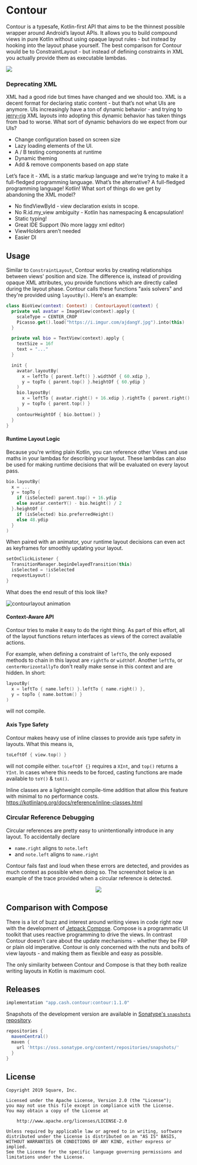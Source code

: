 # Contour

Contour is a typesafe, Kotlin-first API that aims to be the thinnest possible wrapper around Android’s layout APIs. It allows you to build compound views in pure Kotlin without using opaque layout rules - but instead by hooking into the layout phase yourself. The best comparison for Contour would be to ConstraintLayout - but instead of defining constraints in XML you actually provide them as executable lambdas.

<a href="https://www.youtube.com/watch?v=PLpzbLgHCLU"><img src="screenshots/droidcon_talk_cover.png"></a>

### Deprecating XML

XML had a good ride but times have changed and we should too. XML is a decent format for declaring static content - but that’s not what UIs are anymore. UIs increasingly have a ton of dynamic behavior - and trying to [jerry-rig](https://developer.android.com/topic/libraries/data-binding) XML layouts into adopting this dynamic behavior has taken things from bad to worse. What sort of dynamic behaviors do we expect from our UIs?

- Change configuration based on screen size
- Lazy loading elements of the UI.
- A / B testing components at runtime
- Dynamic theming
- Add & remove components based on app state

Let’s face it - XML is a static markup language and we’re trying to make it a full-fledged programming language. What’s the alternative? A full-fledged programming language! Kotlin! What sort of things do we get by abandoning the XML model?

- No findViewById - view declaration exists in scope.
- No R.id.my_view ambiguity - Kotlin has namespacing & encapsulation!
- Static typing!
- Great IDE Support (No more laggy xml editor)
- ViewHolders aren’t needed
- Easier DI

## Usage

Similar to `ConstraintLayout`, Contour works by creating relationships between views' position and size. The difference is, instead of providing opaque XML attributes, you provide functions which are directly called during the layout phase. Contour calls these functions "axis solvers" and they're provided using `layoutBy()`. Here's an example:

```kotlin
class BioView(context: Context) : ContourLayout(context) {
  private val avatar = ImageView(context).apply {
    scaleType = CENTER_CROP
    Picasso.get().load("https://i.imgur.com/ajdangY.jpg").into(this)
  }

  private val bio = TextView(context).apply {
    textSize = 16f
    text = "..."
  }

  init {
    avatar.layoutBy(
      x = leftTo { parent.left() }.widthOf { 60.xdip },
      y = topTo { parent.top() }.heightOf { 60.ydip }
    )
    bio.layoutBy(
      x = leftTo { avatar.right() + 16.xdip }.rightTo { parent.right() },
      y = topTo { parent.top() }
    )
    contourHeightOf { bio.bottom() }
  }
}
```

#### Runtime Layout Logic

Because you're writing plain Kotlin, you can reference other Views and use maths in your lambdas for describing your layout. These lambdas can also be used for making runtime decisions that will be evaluated on every layout pass.

```kotlin
bio.layoutBy(
  x = ...
  y = topTo {
    if (isSelected) parent.top() + 16.ydip
    else avatar.centerY() - bio.height() / 2
  }.heightOf {
    if (isSelected) bio.preferredHeight()
    else 48.ydip
  }
)
```

When paired with an animator, your runtime layout decisions can even act as keyframes for smoothly updating your layout.

```kotlin
setOnClickListener {
  TransitionManager.beginDelayedTransition(this)
  isSelected = !isSelected
  requestLayout()
}
```

What does the end result of this look like?

![contourlayout animation](screenshots/runtime_layout_logic.gif)

#### Context-Aware API
Contour tries to make it easy to do the right thing. As part of this effort, all of the layout functions return interfaces as views of the correct available actions.

For example, when defining a constraint of `leftTo`, the only exposed methods to chain in this layout are `rightTo` or `widthOf`. Another `leftTo`, or `centerHorizontallyTo` don't really make sense in this context and are hidden. In short:

```kotlin
layoutBy(
  x = leftTo { name.left() }.leftTo { name.right() },
  y = topTo { name.bottom() }
)
```
will not compile.

#### Axis Type Safety

Contour makes heavy use of inline classes to provide axis type safety in layouts. What this means is,

```kotlin
toLeftOf { view.top() }
```

will not compile either. `toLeftOf {}` requires a `XInt`, and `top()` returns a `YInt`. In cases where this needs to be forced, casting functions are made available to `toY()` & `toX()`.

Inline classes are a lightweight compile-time addition that allow this feature with minimal to no performance costs.
https://kotlinlang.org/docs/reference/inline-classes.html

### Circular Reference Debugging

Circular references are pretty easy to unintentionally introduce in any layout. To accidentally declare

- `name.right` aligns to `note.left`
- and `note.left` aligns to `name.right`

Contour fails fast and loud when these errors are detected, and provides as much context as possible when doing so. The screenshot below is an example of the trace provided when a circular reference is detected.

<p align="center">
  <img src="screenshots/crd.png">
</p>

## Comparison with Compose

There is a lot of buzz and interest around writing views in code right now with the development of [Jetpack Compose](https://developer.android.com/jetpack/compose). Compose is a programmatic UI toolkit that uses reactive programming to drive the views. In contrast Contour doesn’t care about the update mechanisms - whether they be FRP or plain old imperative. Contour is only concerned with the nuts and bolts of view layouts - and making them as flexible and easy as possible.

The only similarity between Contour and Compose is that they both realize writing layouts in Kotlin is maximum cool.

## Releases

```groovy
implementation "app.cash.contour:contour:1.1.0"
```

Snapshots of the development version are available in [Sonatype's `snapshots` repository](https://oss.sonatype.org/content/repositories/snapshots/app/cash/contour/ ).

```groovy
repositories {
  mavenCentral()
  maven {
    url 'https://oss.sonatype.org/content/repositories/snapshots/'
  }
}
```

## License

```
Copyright 2019 Square, Inc.

Licensed under the Apache License, Version 2.0 (the "License");
you may not use this file except in compliance with the License.
You may obtain a copy of the License at

    http://www.apache.org/licenses/LICENSE-2.0

Unless required by applicable law or agreed to in writing, software
distributed under the License is distributed on an "AS IS" BASIS,
WITHOUT WARRANTIES OR CONDITIONS OF ANY KIND, either express or implied.
See the License for the specific language governing permissions and
limitations under the License.
```
